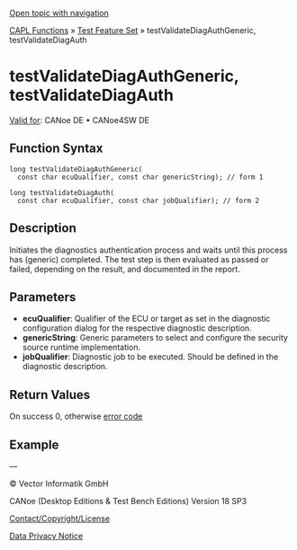 [Open topic with navigation](../../../../../CANoeDEFamily.htm#Topics/CAPLFunctions/Test/Functions/CAPLfunctionTestValidateDiagAuthGeneric.md)

[CAPL Functions](../../CAPLfunctions.md) » [Test Feature Set](../CAPLfunctionsTFSOverview.md) » testValidateDiagAuthGeneric, testValidateDiagAuth

# testValidateDiagAuthGeneric, testValidateDiagAuth

[Valid for](../../../Shared/FeatureAvailability.md):  CANoe DE • CANoe4SW DE

## Function Syntax

```
long testValidateDiagAuthGeneric(
  const char ecuQualifier, const char genericString); // form 1
```

```
long testValidateDiagAuth(
  const char ecuQualifier, const char jobQualifier); // form 2
```

## Description

Initiates the diagnostics authentication process and waits until this process has (generic) completed. The test step is then evaluated as passed or failed, depending on the result, and documented in the report.

## Parameters

- **ecuQualifier**: Qualifier of the ECU or target as set in the diagnostic configuration dialog for the respective diagnostic description.
- **genericString**: Generic parameters to select and configure the security source runtime implementation.
- **jobQualifier**: Diagnostic job to be executed. Should be defined in the diagnostic description.

## Return Values

On success 0, otherwise [error code](../../Diagnostics/CAPLfunctionsDiagnosticsErrorCode.md)

## Example

—

© Vector Informatik GmbH

CANoe (Desktop Editions & Test Bench Editions) Version 18 SP3

[Contact/Copyright/License](../../../Shared/ContactCopyrightLicense.md)

[Data Privacy Notice](https://www.vector.com/int/en/company/get-info/privacy-policy/)